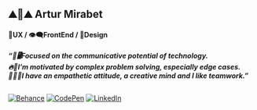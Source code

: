 ## ⛰🗻⛰ Artur Mirabet
#### 🤗UX / 👁‍🗨FrontEnd / 🎨Design
*__“📢🖥Focused on the communicative potential of technology.  
🔥🧩I’m motivated by complex problem solving, especially edge cases.  
🤜🏼🤛I have an empathetic attitude, a creative mind and I like teamwork.”__*
##
[![Behance](https://img.shields.io/badge/Behance-1769FF?style=for-the-badge&logo=Behance&logoColor=white)](https://www.behance.net/amirabet) [![CodePen](https://img.shields.io/badge/CodePen-000000?style=for-the-badge&logo=CodePen&logoColor=white)](https://codepen.io/amirabet) [![LinkedIn](https://img.shields.io/badge/LinkedIn-0A66C2?style=for-the-badge&logo=LinkedIn&logoColor=white)](https://linkedin.com/in/amirabet) 